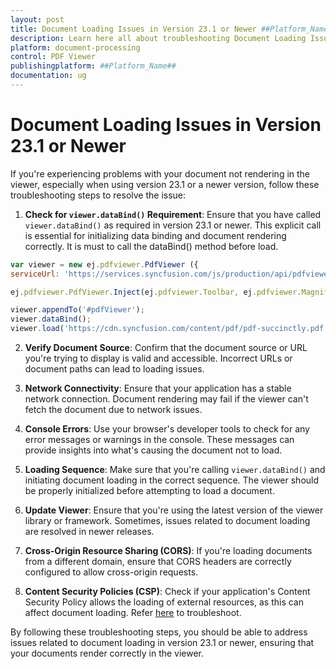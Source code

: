 ```yaml
---
layout: post
title: Document Loading Issues in Version 23.1 or Newer ##Platform_Name## Pdfviewer Component
description: Learn here all about troubleshooting Document Loading Issues in Version 23.1 or newer in ##Platform_Name## Pdfviewer of Syncfusion Essential JS 2 and more.
platform: document-processing
control: PDF Viewer
publishingplatform: ##Platform_Name##
documentation: ug
---
```


# Document Loading Issues in Version 23.1 or Newer

If you're experiencing problems with your document not rendering in the viewer, especially when using version 23.1 or a newer version, follow these troubleshooting steps to resolve the issue:

1. **Check for `viewer.dataBind()` Requirement**: Ensure that you have called `viewer.dataBind()` as required in version 23.1 or newer. This explicit call is essential for initializing data binding and document rendering correctly. It is must to call the dataBind() method before load.

```javascript
var viewer = new ej.pdfviewer.PdfViewer ({
serviceUrl: 'https://services.syncfusion.com/js/production/api/pdfviewer'});

ej.pdfviewer.PdfViewer.Inject(ej.pdfviewer.Toolbar, ej.pdfviewer.Magnification, ej.pdfviewer.BookmarkView, ej.pdfviewer.ThumbnailView, ej.pdfviewer.TextSelection, ej.pdfviewer.TextSearch, ej.pdfviewer.Print, ej.pdfviewer.Navigation, ej.pdfviewer.LinkAnnotation, ej.pdfviewer.Annotation,  ej.pdfviewer.FormFields, ej.pdfviewer.FormDesigner);

viewer.appendTo('#pdfViewer');
viewer.dataBind();
viewer.load('https://cdn.syncfusion.com/content/pdf/pdf-succinctly.pdf', null);
```

2. **Verify Document Source**: Confirm that the document source or URL you're trying to display is valid and accessible. Incorrect URLs or document paths can lead to loading issues.

3. **Network Connectivity**: Ensure that your application has a stable network connection. Document rendering may fail if the viewer can't fetch the document due to network issues.

4. **Console Errors**: Use your browser's developer tools to check for any error messages or warnings in the console. These messages can provide insights into what's causing the document not to load.

5. **Loading Sequence**: Make sure that you're calling `viewer.dataBind()` and initiating document loading in the correct sequence. The viewer should be properly initialized before attempting to load a document.

7. **Update Viewer**: Ensure that you're using the latest version of the viewer library or framework. Sometimes, issues related to document loading are resolved in newer releases.

8. **Cross-Origin Resource Sharing (CORS)**: If you're loading documents from a different domain, ensure that CORS headers are correctly configured to allow cross-origin requests.

9. **Content Security Policies (CSP)**: Check if your application's Content Security Policy allows the loading of external resources, as this can affect document loading. Refer [here](https://helpej2.syncfusion.com/javascript/documentation/common/troubleshoot/content-security-policy) to troubleshoot.

By following these troubleshooting steps, you should be able to address issues related to document loading in version 23.1 or newer, ensuring that your documents render correctly in the viewer.